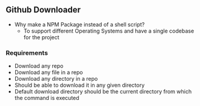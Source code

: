 ## Github Downloader

- Why make a NPM Package instead of a shell script?
  - To support different Operating Systems and have a single codebase for the project

### Requirements

- Download any repo
- Download any file in a repo
- Download any directory in a repo
- Should be able to download it in any given directory
- Default download directory should be the current directory from which the command is executed
